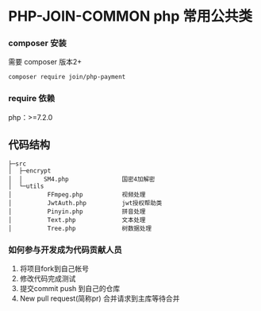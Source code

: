# PHP-JOIN-COMMON php 常用公共类

### composer 安装
需要 composer 版本2+

```
composer require join/php-payment
```
### require 依赖

php：>=7.2.0

## 代码结构
```
├─src
│  ├─encrypt
│  │      SM4.php               国密4加解密
│  └─utils
│          FFmpeg.php           视频处理
│          JwtAuth.php          jwt授权帮助类
│          Pinyin.php           拼音处理
│          Text.php             文本处理
│          Tree.php             树数据处理
```

### 如何参与开发成为代码贡献人员

1. 将项目fork到自己帐号
2. 修改代码完成测试
3. 提交commit push 到自己的仓库
3. New pull request(简称pr) 合并请求到主库等待合并

